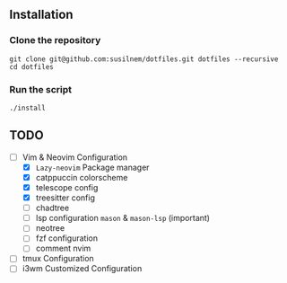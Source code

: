 ## Installation

### Clone the repository
```bash=
git clone git@github.com:susilnem/dotfiles.git dotfiles --recursive
cd dotfiles
```

### Run the script
```bash=
./install
```

## TODO
- [ ] Vim & Neovim Configuration
    - [x] `Lazy-neovim` Package manager
    - [x] catppuccin colorscheme
    - [x] telescope config
    - [x] treesitter config
    - [ ] chadtree
    - [ ] lsp configuration `mason` & `mason-lsp` (important)
    - [ ] neotree
    - [ ] fzf configuration
    - [ ] comment nvim 
- [ ] tmux Configuration
- [ ] i3wm Customized Configuration